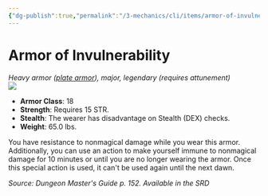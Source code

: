 ```yaml
---
{"dg-publish":true,"permalink":"/3-mechanics/cli/items/armor-of-invulnerability/","tags":["ttrpg-cli/compendium/src/5e/dmg","ttrpg-cli/item/armor/heavy","ttrpg-cli/item/attunement/required","ttrpg-cli/item/rarity/legendary","ttrpg-cli/item/tier/major"],"noteIcon":""}
---
```


# Armor of Invulnerability
*Heavy armor ([plate armor](3-Mechanics/CLI/items/plate-armor.md)), major, legendary (requires attunement)*  
![](3-Mechanics/CLI/items/img/armor-of-invulnerability.webp#right)

- **Armor Class**: 18
- **Strength**: Requires 15 STR.
- **Stealth**: The wearer has disadvantage on Stealth (DEX) checks.
- **Weight**: 65.0 lbs.

You have resistance to nonmagical damage while you wear this armor. Additionally, you can use an action to make yourself immune to nonmagical damage for 10 minutes or until you are no longer wearing the armor. Once this special action is used, it can't be used again until the next dawn.

*Source: Dungeon Master's Guide p. 152. Available in the <span title='Systems Reference Document (5.1)'>SRD</span>*